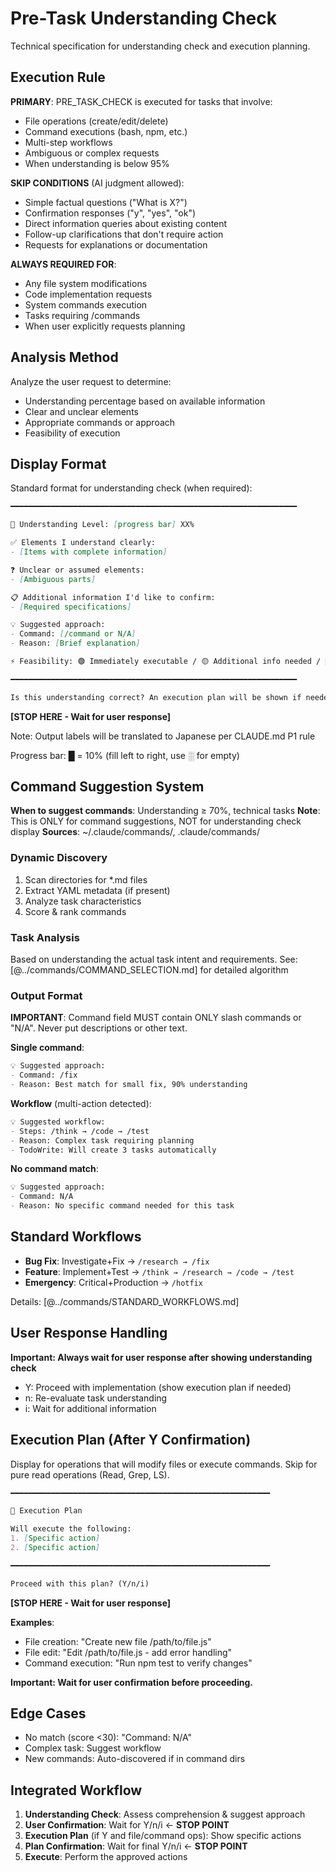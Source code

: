 # Pre-Task Understanding Check

Technical specification for understanding check and execution planning.

## Execution Rule

**PRIMARY**: PRE_TASK_CHECK is executed for tasks that involve:

- File operations (create/edit/delete)
- Command executions (bash, npm, etc.)
- Multi-step workflows
- Ambiguous or complex requests
- When understanding is below 95%

**SKIP CONDITIONS** (AI judgment allowed):

- Simple factual questions ("What is X?")
- Confirmation responses ("y", "yes", "ok")
- Direct information queries about existing content
- Follow-up clarifications that don't require action
- Requests for explanations or documentation

**ALWAYS REQUIRED FOR**:

- Any file system modifications
- Code implementation requests
- System commands execution
- Tasks requiring /commands
- When user explicitly requests planning

## Analysis Method

Analyze the user request to determine:

- Understanding percentage based on available information
- Clear and unclear elements
- Appropriate commands or approach
- Feasibility of execution

## Display Format

Standard format for understanding check (when required):

```md
━━━━━━━━━━━━━━━━━━━━━━━━━━━━━━━━━━━━━━━━━━━━━━━━━━━━━━━━━━━━━━━━

🧠 Understanding Level: [progress bar] XX%

✅ Elements I understand clearly:
- [Items with complete information]

❓ Unclear or assumed elements:
- [Ambiguous parts]

📋 Additional information I'd like to confirm:
- [Required specifications]

💡 Suggested approach:
- Command: [/command or N/A]
- Reason: [Brief explanation]

⚡ Feasibility: 🟢 Immediately executable / 🟡 Additional info needed / 🔴 Significant gap

━━━━━━━━━━━━━━━━━━━━━━━━━━━━━━━━━━━━━━━━━━━━━━━━━━━━━━━━━━━━━━━━

Is this understanding correct? An execution plan will be shown if needed. (Y/n/i)
```

**[STOP HERE - Wait for user response]**

Note: Output labels will be translated to Japanese per CLAUDE.md P1 rule

Progress bar: █ = 10% (fill left to right, use ░ for empty)

## Command Suggestion System

**When to suggest commands**: Understanding ≥ 70%, technical tasks
**Note**: This is ONLY for command suggestions, NOT for understanding check display
**Sources**: ~/.claude/commands/, .claude/commands/

### Dynamic Discovery

1. Scan directories for *.md files
2. Extract YAML metadata (if present)
3. Analyze task characteristics
4. Score & rank commands

### Task Analysis

Based on understanding the actual task intent and requirements.
See: [@../commands/COMMAND_SELECTION.md] for detailed algorithm

### Output Format

**IMPORTANT**: Command field MUST contain ONLY slash commands or "N/A". Never put descriptions or other text.

**Single command**:

```md
💡 Suggested approach:
- Command: /fix
- Reason: Best match for small fix, 90% understanding
```

**Workflow** (multi-action detected):

```md
💡 Suggested workflow:
- Steps: /think → /code → /test
- Reason: Complex task requiring planning
- TodoWrite: Will create 3 tasks automatically
```

**No command match**:

```md
💡 Suggested approach:
- Command: N/A
- Reason: No specific command needed for this task
```

## Standard Workflows

- **Bug Fix**: Investigate+Fix → `/research → /fix`
- **Feature**: Implement+Test → `/think → /research → /code → /test`
- **Emergency**: Critical+Production → `/hotfix`

Details: [@../commands/STANDARD_WORKFLOWS.md]

## User Response Handling

**Important: Always wait for user response after showing understanding check**

- Y: Proceed with implementation (show execution plan if needed)
- n: Re-evaluate task understanding
- i: Wait for additional information

## Execution Plan (After Y Confirmation)

Display for operations that will modify files or execute commands.
Skip for pure read operations (Read, Grep, LS).

```md
━━━━━━━━━━━━━━━━━━━━━━━━━━━━━━━━━━━━━━━━━━━━━━━━━━━━━━━━━━

📝 Execution Plan

Will execute the following:
1. [Specific action]
2. [Specific action]

━━━━━━━━━━━━━━━━━━━━━━━━━━━━━━━━━━━━━━━━━━━━━━━━━━━━━━━━━━

Proceed with this plan? (Y/n/i)
```

**[STOP HERE - Wait for user response]**

**Examples**:

- File creation: "Create new file /path/to/file.js"
- File edit: "Edit /path/to/file.js - add error handling"
- Command execution: "Run npm test to verify changes"

**Important: Wait for user confirmation before proceeding.**

## Edge Cases

- No match (score <30): "Command: N/A"
- Complex task: Suggest workflow
- New commands: Auto-discovered if in command dirs

## Integrated Workflow

1. **Understanding Check**: Assess comprehension & suggest approach
2. **User Confirmation**: Wait for Y/n/i ← **STOP POINT**
3. **Execution Plan** (if Y and file/command ops): Show specific actions
4. **Plan Confirmation**: Wait for final Y/n/i ← **STOP POINT**
5. **Execute**: Perform the approved actions
